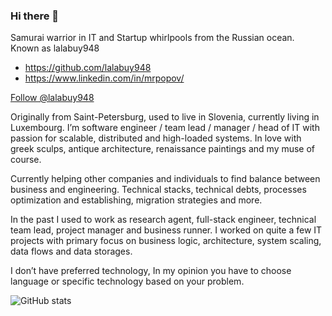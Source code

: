 ### Hi there 👋

<!--
**lalabuy948/lalabuy948** is a ✨ _special_ ✨ repository because its `README.md` (this file) appears on your GitHub profile.

Here are some ideas to get you started:

- 🔭 I’m currently working on ...
- 🌱 I’m currently learning ...
- 👯 I’m looking to collaborate on ...
- 🤔 I’m looking for help with ...
- 💬 Ask me about ...
- 📫 How to reach me: ...
- 😄 Pronouns: ...
- ⚡ Fun fact: ...
-->

Samurai warrior in IT and Startup whirlpools from the Russian ocean. Known as lalabuy948

- https://github.com/lalabuy948
- https://www.linkedin.com/in/mrpopov/

<a href="https://twitter.com/lalabuy948?ref_src=twsrc%5Etfw" class="twitter-follow-button" data-lang="en" data-show-count="false">Follow @lalabuy948</a><script async src="https://platform.twitter.com/widgets.js" charset="utf-8"></script>

Originally from Saint-Petersburg, used to live in Slovenia, currently living in Luxembourg. I’m software engineer / team lead / manager / head of IT with passion for scalable, distributed and high-loaded systems. In love with greek sculps, antique architecture, renaissance paintings and my muse of course.

Currently helping other companies and individuals to find balance between business and engineering. Technical stacks, technical debts, processes optimization and establishing, migration strategies and more.

In the past I used to work as research agent, full-stack engineer, technical team lead, project manager and business runner. I worked on quite a few IT projects with primary focus on business logic, architecture, system scaling, data flows and data storages.

I don’t have preferred technology, In my opinion you have to choose language or specific technology based on your problem.

![GitHub stats](https://github-readme-stats.vercel.app/api?username=lalabuy948&show_icons=true&theme=radical)
